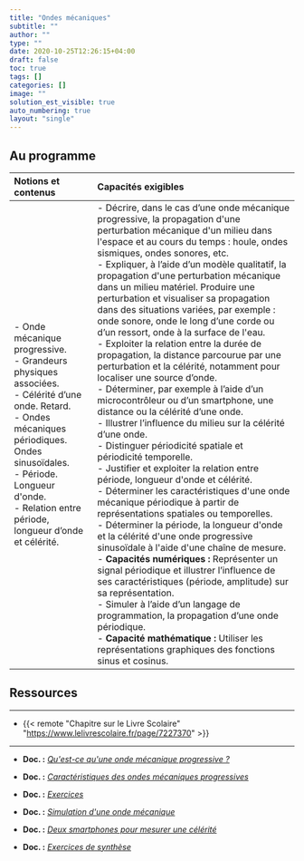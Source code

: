 ```yaml
---
title: "Ondes mécaniques"
subtitle: ""
author: ""
type: ""
date: 2020-10-25T12:26:15+04:00
draft: false
toc: true
tags: []
categories: []
image: ""
solution_est_visible: true
auto_numbering: true
layout: "single"
---
```


## Au programme

| Notions et contenus | Capacités exigibles |
|:----|:----|
| - Onde mécanique progressive.<br />- Grandeurs physiques associées.<br />- Célérité d’une onde. Retard.<br />- Ondes mécaniques périodiques. Ondes sinusoïdales.<br />- Période. Longueur d'onde.<br />- Relation entre période, longueur d’onde et célérité. | - Décrire, dans le cas d’une onde mécanique progressive, la propagation d'une perturbation mécanique d'un milieu dans l'espace et au cours du temps : houle, ondes sismiques, ondes sonores, etc.<br />- Expliquer, à l’aide d’un modèle qualitatif, la propagation d'une perturbation mécanique dans un milieu matériel. Produire une perturbation et visualiser sa propagation dans des situations variées, par exemple : onde sonore, onde le long d’une corde ou d’un ressort, onde à la surface de l'eau.<br />- Exploiter la relation entre la durée de propagation, la distance parcourue par une perturbation et la célérité, notamment pour localiser une source d’onde.<br />- Déterminer, par exemple à l’aide d’un microcontrôleur ou d’un smartphone, une distance ou la célérité d’une onde.<br />- Illustrer l’influence du milieu sur la célérité d’une onde.<br />- Distinguer périodicité spatiale et périodicité temporelle.<br />- Justifier et exploiter la relation entre période, longueur d'onde et célérité.<br />- Déterminer les caractéristiques d'une onde mécanique périodique à partir de représentations spatiales ou temporelles.<br />- Déterminer la période, la longueur d'onde et la célérité d'une onde progressive sinusoïdale à l'aide d'une chaîne de mesure.<br />- **Capacités numériques :** Représenter un signal périodique et illustrer l’influence de ses caractéristiques (période, amplitude) sur sa représentation.<br />- Simuler à l’aide d’un langage de programmation, la propagation d’une onde périodique.<br />- **Capacité mathématique :** Utiliser les représentations graphiques des fonctions sinus et cosinus.  |

## Ressources

----

- {{< remote "Chapitre sur le Livre Scolaire" "https://www.lelivrescolaire.fr/page/7227370" >}}

----

- **Doc. :** [*Qu'est-ce qu'une onde mécanique progressive ?*](1-onde-mecanique-progressive)

- **Doc. :** [*Caractéristiques des ondes mécaniques progressives*](2-cours-ondes-progressives)

- **Doc. :** [*Exercices*](3-exercices)

- **Doc. :** [*Simulation d'une onde mécanique*](4-modele-mathematique)

- **Doc. :** [*Deux smartphones pour mesurer une célérité*](5-mesure-celerité)

- **Doc. :** [*Exercices de synthèse*](6-exercices-supplementaires)
